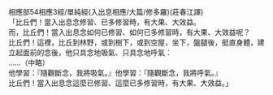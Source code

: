 相應部54相應3經/單純經(入出息相應/大篇/修多羅)(莊春江譯)  
「比丘們！當入出息念修習、已多修習時，有大果、大效益。  
而，比丘們！當入出息念如何已修習、如何已多修習時，有大果、大效益呢？  
比丘們！這裡，比丘到林野，或到樹下，或到空屋，坐下，盤腿後，挺直身體，建立起面前的念後，他只具念地吸氣、只具念地呼氣：  
……（中略）  
他學習：『隨觀斷念，我將吸氣。』他學習：『隨觀斷念，我將呼氣。』  
比丘們！當入出息念這麼已修習、這麼已多修習時，有大果、大效益。」  
  
  
